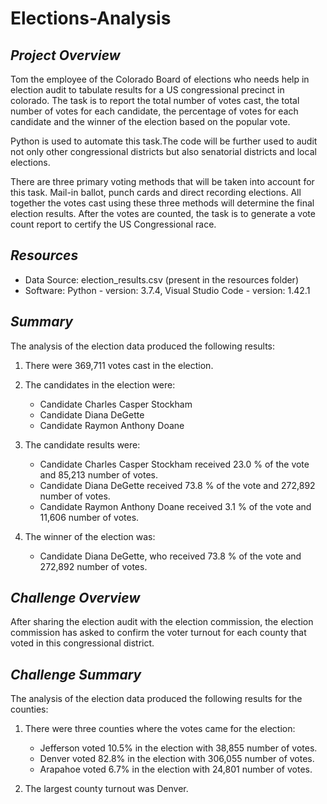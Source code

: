 # Elections-Analysis

## *Project Overview*

Tom the employee of the Colorado Board of elections who needs help in election audit to tabulate results for a US congressional precinct in colorado. The task is to report the total number of votes cast, the total number of votes for each candidate, the percentage of votes for each candidate and the winner of the election based on the popular vote.

Python is used to automate this task.The code will be further used to audit not only other congressional districts but also senatorial districts and local elections. 

There are three primary voting methods that will be taken into account for this task. Mail-in ballot, punch cards and direct recording elections. All together the votes cast using these three methods will determine the final election results. After the votes are counted, the task is to generate a vote count report to certify the US Congressional race.

## *Resources*


* Data Source: election_results.csv (present in the resources folder)
* Software: Python - version: 3.7.4, Visual Studio Code - version: 1.42.1

## *Summary*

The analysis of the election data produced the following results:

1) There were  369,711  votes cast in the election. 
2) The candidates in the election were:<br/>
    * Candidate  Charles Casper Stockham
    * Candidate  Diana DeGette
    * Candidate  Raymon Anthony Doane

3) The candidate results were:
    * Candidate Charles Casper Stockham received 23.0 % of the vote and 85,213 number of votes.
    * Candidate Diana DeGette received 73.8 % of the vote and 272,892 number of votes.
    * Candidate Raymon Anthony Doane received 3.1 % of the vote and 11,606 number of votes.
    
4) The winner of the election was:
 
    * Candidate Diana DeGette, who received 73.8 % of the vote and 272,892 number of votes.

## *Challenge Overview*

After sharing the election audit with the election commission, the election commission has asked to confirm the voter turnout for each county that voted in this congressional district. 

## *Challenge Summary*

The analysis of the election data produced the following results for the counties:
 
1) There were three counties where the votes came for the election:<br/>
    * Jefferson voted 10.5% in the election with 38,855 number of votes.
    * Denver voted 82.8% in the election with 306,055 number of votes.
    * Arapahoe voted 6.7% in the election with 24,801 number of votes.

2) The largest county turnout was Denver.